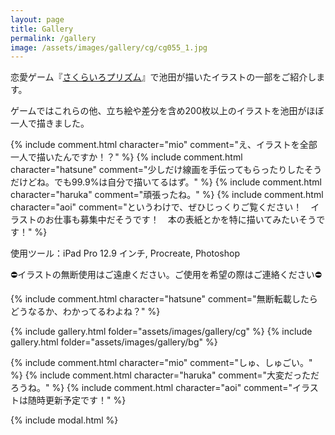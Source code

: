 ```yaml
---
layout: page
title: Gallery
permalink: /gallery
image: /assets/images/gallery/cg/cg055_1.jpg
---
```


<script src="https://unpkg.com/masonry-layout@4/dist/masonry.pkgd.min.js"></script>

恋愛ゲーム『[さくらいろプリズム](/works#青春恋愛アドベンチャーゲームさくらいろプリズム-2022)』で池田が描いたイラストの一部をご紹介します。

ゲームではこれらの他、立ち絵や差分を含め200枚以上のイラストを池田がほぼ一人で描きました。

{% include comment.html character="mio" comment="え、イラストを全部一人で描いたんですか！？" %}
{% include comment.html character="hatsune" comment="少しだけ線画を手伝ってもらったりしたそうだけどね。でも99.9%は自分で描いてるはず。" %}
{% include comment.html character="haruka" comment="頑張ったね。" %}
{% include comment.html character="aoi" comment="というわけで、ぜひじっくりご覧ください！　イラストのお仕事も募集中だそうです！　本の表紙とかを特に描いてみたいそうです！" %}

使用ツール：iPad Pro 12.9 インチ, Procreate, Photoshop

⛔️イラストの無断使用はご遠慮ください。ご使用を希望の際はご連絡ください⛔️

{% include comment.html character="hatsune" comment="無断転載したらどうなるか、わかってるわよね？" %}

{% include gallery.html folder="assets/images/gallery/cg" %}
{% include gallery.html folder="assets/images/gallery/bg" %}

{% include comment.html character="mio" comment="しゅ、しゅごい。" %}
{% include comment.html character="haruka" comment="大変だっただろうね。" %}
{% include comment.html character="aoi" comment="イラストは随時更新予定です！" %}

{% include modal.html %}
